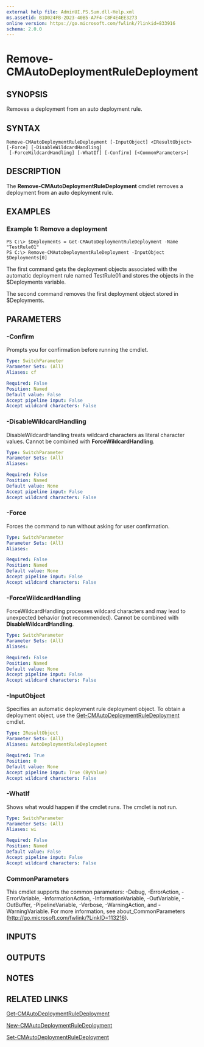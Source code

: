```yaml
---
external help file: AdminUI.PS.Sum.dll-Help.xml
ms.assetid: B1D024FB-2D23-40B5-A7F4-C8F4E4EE3273
online version: https://go.microsoft.com/fwlink/?linkid=833916
schema: 2.0.0
---
```


# Remove-CMAutoDeploymentRuleDeployment

## SYNOPSIS
Removes a deployment from an auto deployment rule.

## SYNTAX

```
Remove-CMAutoDeploymentRuleDeployment [-InputObject] <IResultObject> [-Force] [-DisableWildcardHandling]
 [-ForceWildcardHandling] [-WhatIf] [-Confirm] [<CommonParameters>]
```

## DESCRIPTION
The **Remove-CMAutoDeploymentRuleDeployment** cmdlet removes a deployment from an auto deployment rule.

## EXAMPLES

### Example 1: Remove a deployment
```
PS C:\> $Deployments = Get-CMAutoDeploymentRuleDeployment -Name "TestRule01"
PS C:\> Remove-CMAutoDeploymentRuleDeployment -InputObject $Deployments[0]
```

The first command gets the deployment objects associated with the automatic deployment rule named TestRule01 and stores the objects in the $Deployments variable.

The second command removes the first deployment object stored in $Deployments.

## PARAMETERS

### -Confirm
Prompts you for confirmation before running the cmdlet.

```yaml
Type: SwitchParameter
Parameter Sets: (All)
Aliases: cf

Required: False
Position: Named
Default value: False
Accept pipeline input: False
Accept wildcard characters: False
```

### -DisableWildcardHandling
DisableWildcardHandling treats wildcard characters as literal character values. Cannot be combined with **ForceWildcardHandling**.

```yaml
Type: SwitchParameter
Parameter Sets: (All)
Aliases: 

Required: False
Position: Named
Default value: None
Accept pipeline input: False
Accept wildcard characters: False
```

### -Force
Forces the command to run without asking for user confirmation.

```yaml
Type: SwitchParameter
Parameter Sets: (All)
Aliases: 

Required: False
Position: Named
Default value: None
Accept pipeline input: False
Accept wildcard characters: False
```

### -ForceWildcardHandling
ForceWildcardHandling processes wildcard characters and may lead to unexpected behavior (not recommended). Cannot be combined with **DisableWildcardHandling**.

```yaml
Type: SwitchParameter
Parameter Sets: (All)
Aliases: 

Required: False
Position: Named
Default value: None
Accept pipeline input: False
Accept wildcard characters: False
```

### -InputObject
Specifies an automatic deployment rule deployment object.
To obtain a deployment object, use the [Get-CMAutoDeploymentRuleDeployment](./Get-CMAutoDeploymentRuleDeployment.md) cmdlet.

```yaml
Type: IResultObject
Parameter Sets: (All)
Aliases: AutoDeploymentRuleDeployment

Required: True
Position: 0
Default value: None
Accept pipeline input: True (ByValue)
Accept wildcard characters: False
```

### -WhatIf
Shows what would happen if the cmdlet runs.
The cmdlet is not run.

```yaml
Type: SwitchParameter
Parameter Sets: (All)
Aliases: wi

Required: False
Position: Named
Default value: False
Accept pipeline input: False
Accept wildcard characters: False
```

### CommonParameters
This cmdlet supports the common parameters: -Debug, -ErrorAction, -ErrorVariable, -InformationAction, -InformationVariable, -OutVariable, -OutBuffer, -PipelineVariable, -Verbose, -WarningAction, and -WarningVariable. For more information, see about_CommonParameters (http://go.microsoft.com/fwlink/?LinkID=113216).

## INPUTS

## OUTPUTS

## NOTES

## RELATED LINKS

[Get-CMAutoDeploymentRuleDeployment](./Get-CMAutoDeploymentRuleDeployment.md)

[New-CMAutoDeploymentRuleDeployment](./New-CMAutoDeploymentRuleDeployment.md)

[Set-CMAutoDeploymentRuleDeployment](./Set-CMAutoDeploymentRuleDeployment.md)

